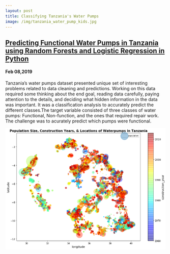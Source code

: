 ```yaml
---
layout: post
title: Classifying Tanzania's Water Pumps 
image: /img/tanzania_water_pump_kids.jpg
---
```


## [Predicting Functional Water Pumps in Tanzania using Random Forests and Logistic Regression in Python](https://itnext.io/predicting-functional-water-pumps-in-tanzania-using-random-forests-and-logistic-regression-in-ffa04b0617f2)
#### Feb 08,2019
Tanzania’s water pumps dataset presented unique set of interesting problems related to data cleaning and predictions. Working on this data required some thinking about the end goal, reading data carefully, paying attention to the details, and deciding what hidden information in the data was important. It was a classification analysis to accurately predict the different classes.The target variable consisted of three classes of water pumps: Functional, Non-function, and the ones that required repair work.  The challenge was to acurately predict which pumps were functional.

![](/img/tanzania_water_pump.png)
